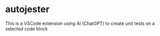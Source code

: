 # autojester
This is a VSCode extension using AI (ChatGPT) to create unit tests on a selected code block
